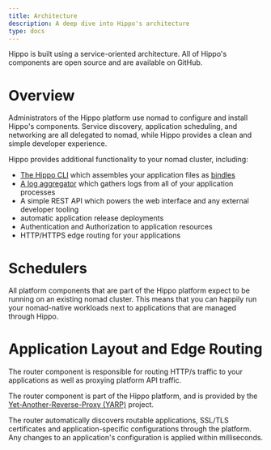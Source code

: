 ```yaml
---
title: Architecture
description: A deep dive into Hippo's architecture
type: docs
---
```


Hippo is built using a service-oriented architecture. All of Hippo's components
are open source and are available on GitHub.

# Overview

Administrators of the Hippo platform use nomad to configure and install Hippo's
components. Service discovery, application scheduling, and networking are all
delegated to nomad, while Hippo provides a clean and simple developer
experience.

<!--- Insert architecture overview document here -->

Hippo provides additional functionality to your nomad cluster, including:

- [The Hippo CLI](https://github.com/deislabs/hippo-cli) which assembles your
  application files as [bindles](https://github.com/deislabs/bindle)
- [A log aggregator](components.md#logger) which gathers logs from all of your
  application processes
- A simple REST API which powers the web interface and any external developer
  tooling
- automatic application release deployments
- Authentication and Authorization to application resources
- HTTP/HTTPS edge routing for your applications

# Schedulers

All platform components that are part of the Hippo platform expect to be
running on an existing nomad cluster. This means that you can happily run your
nomad-native workloads next to applications that are managed through Hippo.

# Application Layout and Edge Routing

The router component is responsible for routing HTTP/s traffic to your
applications as well as proxying platform API traffic.

The router component is part of the Hippo platform, and is provided by the
[Yet-Another-Reverse-Proxy (YARP)](https://github.com/microsoft/reverse-proxy)
project.

The router automatically discovers routable applications, SSL/TLS certificates
and application-specific configurations through the platform. Any changes to an
application's configuration is applied within milliseconds.
